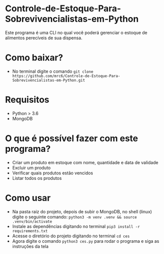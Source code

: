 # Controle-de-Estoque-Para-Sobrevivencialistas-em-Python

Este programa é uma CLI no qual você poderá gerenciar o estoque de alimentos perecíveis de sua dispensa.
# Como baixar?
- No terminal digite o comando `git clone https://github.com/mrc6/Controle-de-Estoque-Para-Sobrevivencialistas-em-Python.git`

# Requisitos
- Python > 3.6
- MongoDB

# O que é possível fazer com este programa?
- Criar um produto em estoque com nome, quantidade e data de validade
- Excluir um produto
- Verificar quais produtos estão vencidos
- Listar todos os produtos

# Como usar
- Na pasta raiz do projeto, depois de subir o MongoDB, no shell (linux) digite o seguinte comando: `python3 -m venv .venv && source .venv/bin/activate`
- Instale as dependências digitando no terminal `pip3 install -r requirements.txt`
- Acesse o diretório do projeto digitando no terminal `cd ces`
- Agora digite o comando `python3 ces.py` para rodar o programa e siga as instruções da tela